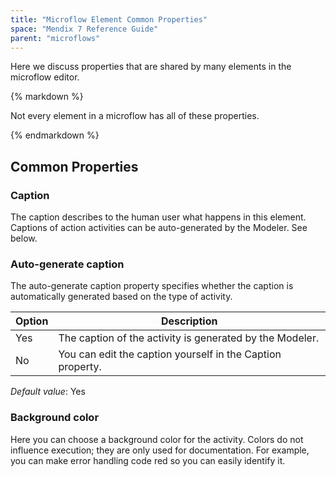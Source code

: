 ```yaml
---
title: "Microflow Element Common Properties"
space: "Mendix 7 Reference Guide"
parent: "microflows"
---
```



Here we discuss properties that are shared by many elements in the microflow editor.

<div class="alert alert-warning">{% markdown %}

Not every element in a microflow has all of these properties.

{% endmarkdown %}</div>

## Common Properties

### Caption

The caption describes to the human user what happens in this element. Captions of action activities can be auto-generated by the Modeler. See below.

### Auto-generate caption

The auto-generate caption property specifies whether the caption is automatically generated based on the type of activity.

| Option | Description |
| --- | --- |
| Yes | The caption of the activity is generated by the Modeler. |
| No | You can edit the caption yourself in the Caption property. |

_Default value_: Yes

### Background color

Here you can choose a background color for the activity. Colors do not influence execution; they are only used for documentation. For example, you can make error handling code red so you can easily identify it.
